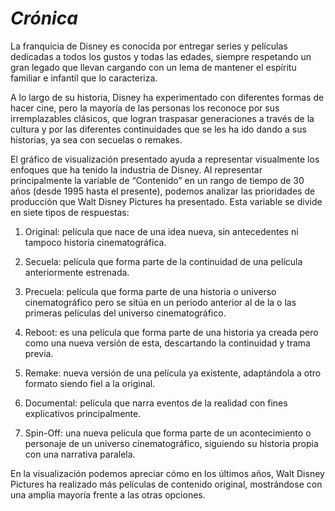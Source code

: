 # *Crónica*

La franquicia de Disney es conocida por entregar series y películas dedicadas a todos los gustos y todas las edades, siempre respetando un gran legado que llevan cargando con un lema de mantener el espíritu familiar e infantil que lo caracteriza. 


A lo largo de su historia, Disney  ha experimentado con diferentes formas de hacer cine, pero la mayoría de las personas los reconoce por sus irremplazables clásicos, que logran traspasar generaciones a través de la cultura y por las diferentes continuidades que se les ha ido dando a sus historias, ya sea con secuelas o remakes. 

El gráfico de visualización presentado ayuda a representar visualmente los enfoques que ha tenido la industria de Disney. Al representar principalmente la variable de “Contenido” en un rango de tiempo de 30 años (desde 1995 hasta el presente), podemos analizar las prioridades de producción que Walt Disney Pictures ha presentado. Esta variable se divide en siete tipos de respuestas:

1. Original: película que nace de una idea nueva, sin antecedentes ni tampoco historia cinematográfica.

2. Secuela: película que forma parte de la continuidad de una película anteriormente estrenada.

3. Precuela: película que forma parte de una historia o universo cinematográfico pero se sitúa en un periodo anterior al de la o las primeras películas del universo cinematográfico.

4. Reboot: es una película que forma parte de una historia ya creada pero como una nueva versión de esta, descartando la continuidad y trama previa.

5. Remake: nueva versión de una película ya existente, adaptándola a otro formato siendo fiel a la original.

6. Documental: película que narra eventos de la realidad con fines explicativos principalmente. 

7. Spin-Off: una nueva película que forma parte de un acontecimiento o personaje de un universo cinematográfico, siguiendo su historia propia con una narrativa paralela.

En la visualización podemos apreciar cómo en los últimos años, Walt Disney Pictures ha realizado más películas de contenido original, mostrándose con una amplia mayoría frente a las otras opciones.
